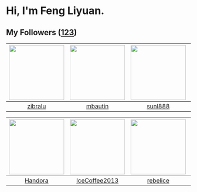 # Hi, I'm Feng Liyuan.

## My Followers ([123](https://github.com/SunRunAway?tab=followers))

| <img src="https://avatars.githubusercontent.com/u/41463486?v=4" width="150" height="150" /> | <img src="https://avatars.githubusercontent.com/u/552936?v=4" width="150" height="150" /> | <img src="https://avatars.githubusercontent.com/u/9254545?v=4" width="150" height="150" /> | <img src="https://avatars.githubusercontent.com/u/1449133?v=4" width="150" height="150" /> |
| :-----------------------------------------------------------------------------------------: | :---------------------------------------------------------------------------------------: | :----------------------------------------------------------------------------------------: | :----------------------------------------------------------------------------------------: |
|                            [zibralu](https://github.com/zibralu)                            |                           [mbautin](https://github.com/mbautin)                           |                            [sunl888](https://github.com/sunl888)                           |                             [ma6174](https://github.com/ma6174)                            |

| <img src="https://avatars.githubusercontent.com/u/25010034?v=4" width="150" height="150" /> | <img src="https://avatars.githubusercontent.com/u/4661589?v=4" width="150" height="150" /> | <img src="https://avatars.githubusercontent.com/u/20775801?v=4" width="150" height="150" /> | <img src="https://avatars.githubusercontent.com/u/31336171?v=4" width="150" height="150" /> |
| :-----------------------------------------------------------------------------------------: | :----------------------------------------------------------------------------------------: | :-----------------------------------------------------------------------------------------: | :-----------------------------------------------------------------------------------------: |
|                            [Handora](https://github.com/Handora)                            |                      [IceCoffee2013](https://github.com/IceCoffee2013)                     |                           [rebelice](https://github.com/rebelice)                           |                      [ruanjiancaipu](https://github.com/ruanjiancaipu)                      |